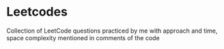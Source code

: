# Leetcodes
Collection of LeetCode questions practiced by me with approach and time, space complexity mentioned in comments of the code
